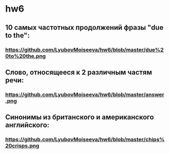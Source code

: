 # hw6
## 10 самых частотных продолжений фразы "due to the":
### https://github.com/LyubovMoiseeva/hw6/blob/master/due%20to%20the.png
## Cлово, относящееся к 2 различным частям речи:
### https://github.com/LyubovMoiseeva/hw6/blob/master/answer.png
## Синонимы из британского и американского английского:
### https://github.com/LyubovMoiseeva/hw6/blob/master/chips%20crisps.png
